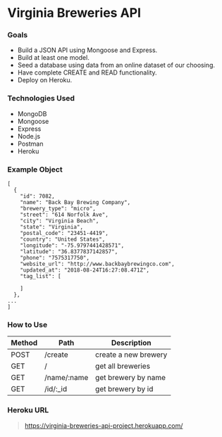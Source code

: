 # Virginia Breweries API

### Goals
- Build a JSON API using Mongoose and Express. 
- Build at least one model. 
- Seed a database using data from an online dataset of our choosing.
- Have complete CREATE and READ functionality.
- Deploy on Heroku.

### Technologies Used
- MongoDB
- Mongoose
- Express
- Node.js
- Postman
- Heroku

### Example Object
```
[
  {
    "id": 7082,
    "name": "Back Bay Brewing Company",
    "brewery_type": "micro",
    "street": "614 Norfolk Ave",
    "city": "Virginia Beach",
    "state": "Virginia",
    "postal_code": "23451-4419",
    "country": "United States",
    "longitude": "-75.9797441428571",
    "latitude": "36.8377837142857",
    "phone": "7575317750",
    "website_url": "http://www.backbaybrewingco.com",
    "updated_at": "2018-08-24T16:27:08.471Z",
    "tag_list": [
      
    ]
  },
...
]
```

### How to Use
| Method | Path | Description |
| ------ | ---- | ----------- |
| POST | /create | create a new brewery |
| GET | / | get all breweries |
| GET | /name/:name | get brewery by name |
| GET | /id/:_id | get brewery by id |

### Heroku URL
> https://virginia-breweries-api-project.herokuapp.com/


















